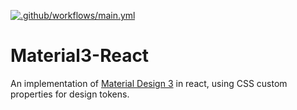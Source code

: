 [![.github/workflows/main.yml](https://github.com/JosephAbbey/material3-react/actions/workflows/main.yml/badge.svg)](https://material3-react.josephabbey.dev)

# Material3-React

An implementation of [Material Design 3](https://m3.material.io) in react, using CSS custom properties for design tokens.
